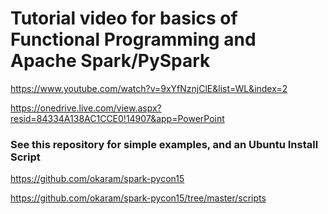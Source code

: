 # Tutorial video for basics of Functional Programming and Apache Spark/PySpark
https://www.youtube.com/watch?v=9xYfNznjClE&list=WL&index=2

https://onedrive.live.com/view.aspx?resid=84334A138AC1CCE0!14907&app=PowerPoint

### See this repository for simple examples, and an Ubuntu Install Script
https://github.com/okaram/spark-pycon15

https://github.com/okaram/spark-pycon15/tree/master/scripts
